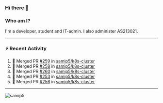 ### Hi there 👋

### Who am I?
I'm a developer, student and IT-admin. I also administer AS213021.

---
### :zap: Recent Activity
<!--START_SECTION:activity-->
1. 🎉 Merged PR [#259](https://github.com/samip5/k8s-cluster/pull/259) in [samip5/k8s-cluster](https://github.com/samip5/k8s-cluster)
2. 🎉 Merged PR [#258](https://github.com/samip5/k8s-cluster/pull/258) in [samip5/k8s-cluster](https://github.com/samip5/k8s-cluster)
3. 🎉 Merged PR [#260](https://github.com/samip5/k8s-cluster/pull/260) in [samip5/k8s-cluster](https://github.com/samip5/k8s-cluster)
4. 🎉 Merged PR [#253](https://github.com/samip5/k8s-cluster/pull/253) in [samip5/k8s-cluster](https://github.com/samip5/k8s-cluster)
5. 🎉 Merged PR [#256](https://github.com/samip5/k8s-cluster/pull/256) in [samip5/k8s-cluster](https://github.com/samip5/k8s-cluster)
<!--END_SECTION:activity-->
---

<img align="center" src="https://github-readme-stats.vercel.app/api?username=samip5&show_icons=true" alt="samip5" />
